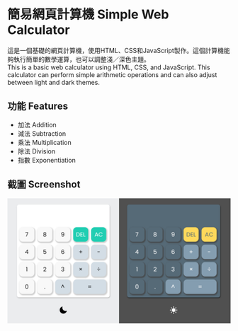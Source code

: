 # 簡易網頁計算機 Simple Web Calculator

這是一個基礎的網頁計算機，使用HTML、CSS和JavaScript製作。這個計算機能夠執行簡單的數學運算，也可以調整淺／深色主題。\
This is a basic web calculator using HTML, CSS, and JavaScript. This calculator can perform simple arithmetic operations and can also adjust between light and dark themes.

## 功能 Features

- 加法 Addition
- 減法 Subtraction
- 乘法 Multiplication
- 除法 Division
- 指數 Exponentiation


## 截圖 Screenshot
![Screenshot](screenshot.png)